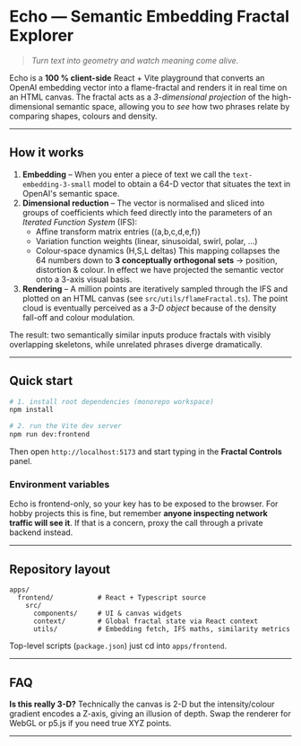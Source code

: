 # Echo — Semantic Embedding Fractal Explorer

> *Turn text into geometry and watch meaning come alive.*

Echo is a **100 % client-side** React + Vite playground that converts an OpenAI embedding vector into a flame-fractal and renders it in real time on an HTML canvas.  The fractal acts as a _3-dimensional projection_ of the high-dimensional semantic space, allowing you to _see_ how two phrases relate by comparing shapes, colours and density.

---

## How it works

1. **Embedding**  – When you enter a piece of text we call the `text-embedding-3-small` model to obtain a 64-D vector that situates the text in OpenAI's semantic space.
2. **Dimensional reduction** – The vector is normalised and sliced into groups of coefficients which feed directly into the parameters of an *Iterated Function System* (IFS):
   * Affine transform matrix entries (⟨a,b,c,d,e,f⟩)
   * Variation function weights (linear, sinusoidal, swirl, polar, …)
   * Colour‐space dynamics (H,S,L deltas)
   This mapping collapses the 64 numbers down to **3 conceptually orthogonal sets** → position, distortion & colour.  In effect we have projected the semantic vector onto a 3-axis visual basis.
3. **Rendering** – A million points are iteratively sampled through the IFS and plotted on an HTML canvas (see `src/utils/flameFractal.ts`).  The point cloud is eventually perceived as a *3-D object* because of the density fall-off and colour modulation.

The result: two semantically similar inputs produce fractals with visibly overlapping skeletons, while unrelated phrases diverge dramatically.

---

## Quick start

```bash
# 1. install root dependencies (monorepo workspace)
npm install

# 2. run the Vite dev server
npm run dev:frontend
```

Then open `http://localhost:5173` and start typing in the **Fractal Controls** panel.

### Environment variables

Echo is frontend-only, so your key has to be exposed to the browser.  For hobby projects this is fine, but remember **anyone inspecting network traffic will see it**.  If that is a concern, proxy the call through a private backend instead.

---

## Repository layout

```
apps/
  frontend/           # React + Typescript source
    src/
      components/     # UI & canvas widgets
      context/        # Global fractal state via React context
      utils/          # Embedding fetch, IFS maths, similarity metrics
```  
Top-level scripts (`package.json`) just cd into `apps/frontend`.

---

## FAQ

**Is this really 3-D?**  Technically the canvas is 2-D but the intensity/colour gradient encodes a Z-axis, giving an illusion of depth.  Swap the renderer for WebGL or p5.js if you need true XYZ points.

---

